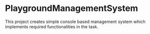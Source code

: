 # PlaygroundManagementSystem
This project creates simple console based management system which implements required functionalities in the task.
